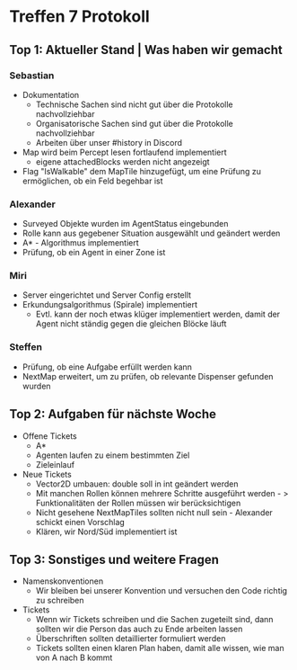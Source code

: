 # Treffen 7 Protokoll

## Top 1: Aktueller Stand | Was haben wir gemacht

### Sebastian
- Dokumentation
  - Technische Sachen sind nicht gut über die Protokolle nachvollziehbar
  - Organisatorische Sachen sind gut über die Protokolle nachvollziehbar
  - Arbeiten über unser #history in Discord
- Map wird beim Percept lesen fortlaufend implementiert
  - eigene attachedBlocks werden nicht angezeigt
- Flag "IsWalkable" dem MapTile hinzugefügt, um eine Prüfung zu ermöglichen, ob ein Feld begehbar ist



### Alexander
- Surveyed Objekte wurden im AgentStatus eingebunden
- Rolle kann aus gegebener Situation ausgewählt und geändert werden
- A* - Algorithmus implementiert
- Prüfung, ob ein Agent in einer Zone ist


### Miri
- Server eingerichtet und Server Config erstellt
- Erkundungsalgorithmus (Spirale) implementiert
  - Evtl. kann der noch etwas klüger implementiert werden, damit der Agent nicht ständig gegen die gleichen Blöcke läuft


### Steffen
- Prüfung, ob eine Aufgabe erfüllt werden kann
- NextMap erweitert, um zu prüfen, ob relevante Dispenser gefunden wurden


## Top 2: Aufgaben für nächste Woche
- Offene Tickets
  - A*
  - Agenten laufen zu einem bestimmten Ziel
  - Zieleinlauf
- Neue Tickets
  - Vector2D umbauen: double soll in int geändert werden
  - Mit manchen Rollen können mehrere Schritte ausgeführt werden - > Funktionalitäten der Rollen müssen wir berücksichtigen
  - Nicht gesehene NextMapTiles sollten nicht null sein - Alexander schickt einen Vorschlag
  - Klären, wir Nord/Süd implementiert ist


## Top 3: Sonstiges und weitere Fragen
- Namenskonventionen
  - Wir bleiben bei unserer Konvention und versuchen den Code richtig zu schreiben
- Tickets
  - Wenn wir Tickets schreiben und die Sachen zugeteilt sind, dann sollten wir die Person das auch zu Ende arbeiten lassen  
  - Überschriften sollten detaillierter formuliert werden
  - Tickets sollten einen klaren Plan haben, damit alle wissen, wie man von A nach B kommt